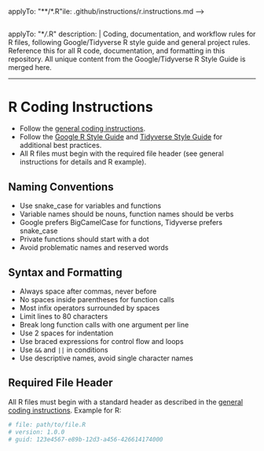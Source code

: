 <!-- file: .github/instructions/r.instructions.md -->
<!-- version: 1.0.0 -->
<!-- guid: 6c5b4a3c-2d1e-0f9a-8b7c-6d5e4f3a2b1c -->

applyTo: "\*\*/\*.R"ile: .github/instructions/r.instructions.md -->
<!-- version: 1.0.0 -->

## <!-- guid: 6c5b4a3c-2d1e-0f9a-8b7c-6d5e4f3a2b1c -->

applyTo: "\*_/_.R"
description: |
Coding, documentation, and workflow rules for R files, following Google/Tidyverse R style guide and general project rules. Reference this for all R code, documentation, and formatting in this repository. All unique content from the Google/Tidyverse R Style Guide is merged here.

---

# R Coding Instructions

- Follow the [general coding instructions](general-coding.instructions.md).
- Follow the [Google R Style Guide](https://google.github.io/styleguide/Rguide.html) and [Tidyverse Style Guide](https://style.tidyverse.org/) for additional best practices.
- All R files must begin with the required file header (see general instructions for details and R example).

## Naming Conventions

- Use snake_case for variables and functions
- Variable names should be nouns, function names should be verbs
- Google prefers BigCamelCase for functions, Tidyverse prefers snake_case
- Private functions should start with a dot
- Avoid problematic names and reserved words

## Syntax and Formatting

- Always space after commas, never before
- No spaces inside parentheses for function calls
- Most infix operators surrounded by spaces
- Limit lines to 80 characters
- Break long function calls with one argument per line
- Use 2 spaces for indentation
- Use braced expressions for control flow and loops
- Use `&&` and `||` in conditions
- Use descriptive names, avoid single character names

## Required File Header

All R files must begin with a standard header as described in the [general coding instructions](general-coding.instructions.md). Example for R:

```r
# file: path/to/file.R
# version: 1.0.0
# guid: 123e4567-e89b-12d3-a456-426614174000
```
